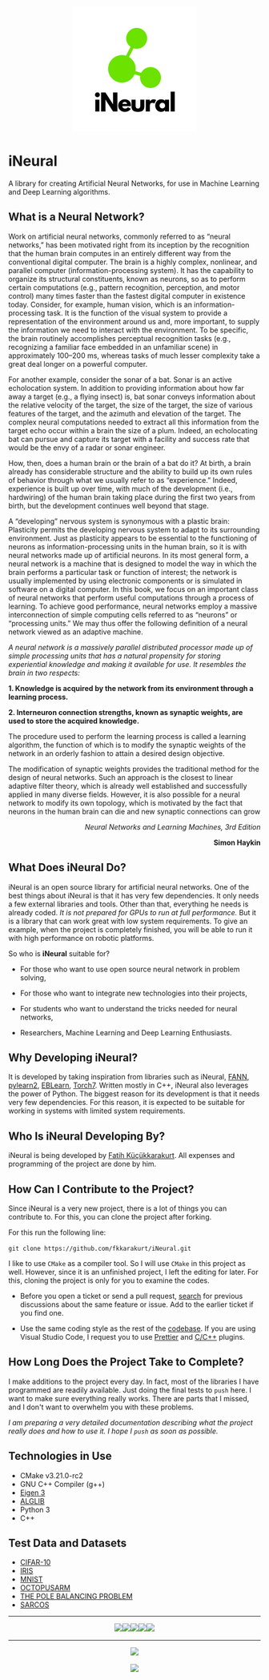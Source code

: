 <p align="center">
  <img width="250" src="https://raw.githubusercontent.com/fkkarakurt/iNeural/main/iNeural.png">
</p>

# iNeural

A library for creating Artificial Neural Networks, for use in Machine Learning and Deep Learning algorithms.

## What is a Neural Network?

Work on artificial neural networks, commonly referred to as “neural networks,” has been motivated right from its inception by the recognition that the human brain computes in an entirely different way from the conventional digital computer. The brain is a highly complex, nonlinear, and parallel computer (information-processing system). It has the capability to organize its structural constituents, known as neurons, so as to perform certain computations (e.g., pattern recognition, perception, and motor control) many times faster than the fastest digital computer in existence today. Consider, for example, human vision, which is an information-processing task. It is the function of the visual system to provide a representation of the environment around us and, more important, to supply the information we need to interact with the environment. To be specific, the brain routinely accomplishes perceptual recognition tasks (e.g., recognizing a familiar face embedded in an unfamiliar scene) in approximately 100–200 ms, whereas tasks of much lesser complexity take a great deal longer on a powerful computer.

For another example, consider the sonar of a bat. Sonar is an active echolocation system. In addition to providing information about how far away a target (e.g., a flying insect) is, bat sonar conveys information about the relative velocity of the target, the size of the target, the size of various features of the target, and the azimuth and elevation of the target. The complex neural computations needed to extract all this information from the target echo occur within a brain the size of a plum. Indeed, an echolocating bat can pursue and capture its target with a facility and success rate that would be the envy of a radar or sonar engineer.

How, then, does a human brain or the brain of a bat do it? At birth, a brain already has considerable structure and the ability to build up its own rules of behavior through what we usually refer to as “experience.” Indeed, experience is built up over time, with much of the development (i.e., hardwiring) of the human brain taking place during the first two years from birth, but the development continues well beyond that stage.

A “developing” nervous system is synonymous with a plastic brain: Plasticity permits the developing nervous system to adapt to its surrounding environment. Just as plasticity appears to be essential to the functioning of neurons as information-processing units in the human brain, so it is with neural networks made up of artificial neurons. In its most general form, a neural network is a machine that is designed to model the way in which the brain performs a particular task or function of interest; the network is usually implemented by using electronic components or is simulated in software on a digital computer. In this book, we focus on an important class of neural networks that perform useful computations through a process of learning. To achieve good performance, neural networks employ a massive interconnection of simple computing cells referred to as “neurons” or “processing units.” We may thus offer the following definition of a neural network viewed as an adaptive machine.

_A neural network is a massively parallel distributed processor made up of simple processing units that has a natural propensity for storing experiential knowledge and making it available for use. It resembles the brain in two respects:_

**1. Knowledge is acquired by the network from its environment through a learning process.**

**2. Interneuron connection strengths, known as synaptic weights, are used to store the acquired knowledge.**

The procedure used to perform the learning process is called a learning algorithm, the function of which is to modify the synaptic weights of the network in an orderly fashion to attain a desired design objective.

The modification of synaptic weights provides the traditional method for the design of neural networks. Such an approach is the closest to linear adaptive filter theory, which is already well established and successfully applied in many diverse fields. However, it is also possible for a neural network to modify its own topology, which is motivated by the fact that neurons in the human brain can die and new synaptic connections can grow

<p  align="right"><em>Neural Networks and Learning Machines, 3rd Edition</em></p>
<p align="right"><b>Simon Haykin</b></p>

## What Does iNeural Do?

iNeural is an open source library for artificial neural networks. One of the best things about iNeural is that it has very few dependencies. It only needs a few external libraries and tools. Other than that, everything he needs is already coded. _It is not prepared for GPUs to run at full performance._ But it is a library that can work great with low system requirements. To give an example, when the project is completely finished, you will be able to run it with high performance on robotic platforms.

So who is **iNeural** suitable for?

- For those who want to use open source neural network in problem solving,

- For those who want to integrate new technologies into their projects,

- For students who want to understand the tricks needed for neural networks,

- Researchers, Machine Learning and Deep Learning Enthusiasts.

## Why Developing iNeural?

It is developed by taking inspiration from libraries such as iNeural, [FANN](https://github.com/libfann/fann), [pylearn2](https://github.com/lisa-lab/pylearn2), [EBLearn](http://eblearn.sourceforge.net/), [Torch7](http://torch.ch/). Written mostly in C++, iNeural also leverages the power of Python. The biggest reason for its development is that it needs very few dependencies. For this reason, it is expected to be suitable for working in systems with limited system requirements.

## Who Is iNeural Developing By?

iNeural is being developed by [Fatih Küçükkarakurt](https://github.com/fkkarakurt). All expenses and programming of the project are done by him.

## How Can I Contribute to the Project?

Since iNeural is a very new project, there is a lot of things you can contribute to. For this, you can clone the project after forking.

For this run the following line:

`git clone https://github.com/fkkarakurt/iNeural.git`

I like to use `CMake` as a compiler tool. So I will use `CMake` in this project as well. However, since it is an unfinished project, I left the editing for later. For this, cloning the project is only for you to examine the codes.

- Before you open a ticket or send a pull request, [search](https://github.com/fkkarakurt/iNeural/issues) for previous discussions about the same feature or issue. Add to the earlier ticket if you find one.

- Use the same coding style as the rest of the [codebase](https://github.com/fkkarakurt/iNeural/tree/master/src). If you are using Visual Studio Code, I request you to use [Prettier](https://prettier.io/) and [C/C++](https://code.visualstudio.com/docs/languages/cpp) plugins.

## How Long Does the Project Take to Complete?

I make additions to the project every day. In fact, most of the libraries I have programmed are readily available. Just doing the final tests to `push` here. I want to make sure everything really works. There are parts that I missed, and I don't want to overwhelm you with these problems.

_I am preparing a very detailed documentation describing what the project really does and how to use it. I hope I `push` as soon as possible._

## Technologies in Use

- CMake v3.21.0-rc2
- GNU C++ Compiler (g++)
- [Eigen 3](https://eigen.tuxfamily.org/)
- [ALGLIB](https://www.alglib.net/)
- Python 3
- C++

## Test Data and Datasets

- [CIFAR-10](https://www.cs.toronto.edu/~kriz/cifar.html)
- [IRIS](https://archive.ics.uci.edu/ml/datasets/iris)
- [MNIST](http://yann.lecun.com/exdb/mnist/)
- [OCTOPUSARM](https://www.cs.mcgill.ca/~dprecup/workshops/ICML06/octopus.html)
- [THE POLE BALANCING PROBLEM](<https://researchbank.swinburne.edu.au/file/62a8df69-4a2c-407f-8040-5ac533fc2787/1/PDF%20(12%20pages).pdf>)
- [SARCOS](http://www.gaussianprocess.org/gpml/data/)

---

<p align="center">
<a href="https://linkedin.com/in/fkkarakurt" target="_blank"><img src="https://img.shields.io/badge/LinkedIn-0077B5?style=for-the-badge&logo=linkedin&logoColor=white"></img></a><a href="https://instagram.com/fkkarakurt" target="_blank"><img src="https://img.shields.io/badge/Instagram-E4405F?style=for-the-badge&logo=instagram&logoColor=white"></img></a><a href="https://twitter.com/fkkarakurt" target="_blank"><img src="https://img.shields.io/badge/Twitter-1DA1F2?style=for-the-badge&logo=twitter&logoColor=white"></img></a><a href="https://github.com/fkkarakurt" target="_blank"><img src="https://img.shields.io/badge/GitHub-100000?style=for-the-badge&logo=github&logoColor=white"></img></a><a href="https://www.hackerrank.com/fatihkkarakurt11" target="_blank"><img src="https://img.shields.io/badge/-Hackerrank-2EC866?style=for-the-badge&logo=HackerRank&logoColor=white"></img></a></p>

---

<p align="center"><img src="https://github-readme-stats.vercel.app/api?username=fkkarakurt"></img></p><p align="center"><img src="https://github-readme-stats.vercel.app/api/top-langs/?username=fkkarakurt"></img></p>
